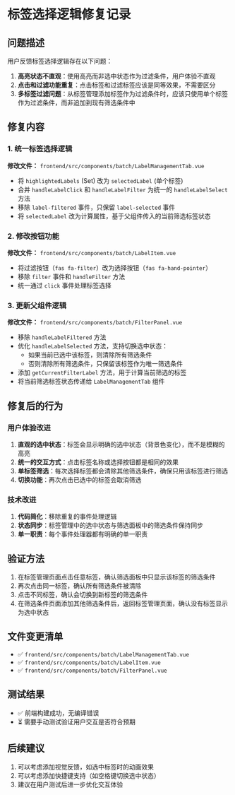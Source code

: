 # 标签选择逻辑修复记录

## 问题描述

用户反馈标签选择逻辑存在以下问题：

1. **高亮状态不直观**：使用高亮而非选中状态作为过滤条件，用户体验不直观
2. **点击和过滤功能重复**：点击标签和过滤标签应该是同等效果，不需要区分
3. **多标签过滤问题**：从标签管理添加标签作为过滤条件时，应该只使用单个标签作为过滤条件，而非追加到现有筛选条件中

## 修复内容

### 1. 统一标签选择逻辑

**修改文件：** `frontend/src/components/batch/LabelManagementTab.vue`

- 将 `highlightedLabels` (Set) 改为 `selectedLabel` (单个标签)
- 合并 `handleLabelClick` 和 `handleLabelFilter` 为统一的 `handleLabelSelect` 方法
- 移除 `label-filtered` 事件，只保留 `label-selected` 事件
- 将 `selectedLabel` 改为计算属性，基于父组件传入的当前筛选标签状态

### 2. 修改按钮功能

**修改文件：** `frontend/src/components/batch/LabelItem.vue`

- 将过滤按钮（`fas fa-filter`）改为选择按钮（`fas fa-hand-pointer`）
- 移除 `filter` 事件和 `handleFilter` 方法
- 统一通过 `click` 事件处理标签选择

### 3. 更新父组件逻辑

**修改文件：** `frontend/src/components/batch/FilterPanel.vue`

- 移除 `handleLabelFiltered` 方法
- 优化 `handleLabelSelected` 方法，支持切换选中状态：
  - 如果当前已选中该标签，则清除所有筛选条件
  - 否则清除所有筛选条件，只保留该标签作为唯一筛选条件
- 添加 `getCurrentFilterLabel` 方法，用于计算当前筛选的标签
- 将当前筛选标签状态传递给 `LabelManagementTab` 组件

## 修复后的行为

### 用户体验改进

1. **直观的选中状态**：标签会显示明确的选中状态（背景色变化），而不是模糊的高亮
2. **统一的交互方式**：点击标签名称或选择按钮都是相同的效果
3. **单标签筛选**：每次选择标签都会清除其他筛选条件，确保只用该标签进行筛选
4. **切换功能**：再次点击已选中的标签会取消筛选

### 技术改进

1. **代码简化**：移除重复的事件处理逻辑
2. **状态同步**：标签管理中的选中状态与筛选面板中的筛选条件保持同步
3. **单一职责**：每个事件处理器都有明确的单一职责

## 验证方法

1. 在标签管理页面点击任意标签，确认筛选面板中只显示该标签的筛选条件
2. 再次点击同一标签，确认所有筛选条件被清除
3. 点击不同标签，确认会切换到新标签的筛选条件
4. 在筛选条件页面添加其他筛选条件后，返回标签管理页面，确认没有标签显示为选中状态

## 文件变更清单

- ✅ `frontend/src/components/batch/LabelManagementTab.vue`
- ✅ `frontend/src/components/batch/LabelItem.vue` 
- ✅ `frontend/src/components/batch/FilterPanel.vue`

## 测试结果

- ✅ 前端构建成功，无编译错误
- ⏳ 需要手动测试验证用户交互是否符合预期

## 后续建议

1. 可以考虑添加视觉反馈，如选中标签时的动画效果
2. 可以考虑添加快捷键支持（如空格键切换选中状态）
3. 建议在用户测试后进一步优化交互体验 